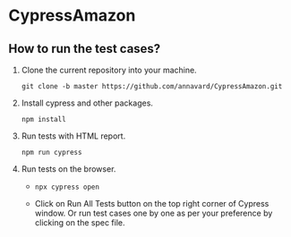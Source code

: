 # CypressAmazon

## How to run the test cases?

1. Clone the current repository into your machine.

   ```git clone -b master https://github.com/annavard/CypressAmazon.git```

2. Install cypress and other packages.

   ```npm install```

3. Run tests with HTML report.

   ```npm run cypress```

4. Run tests on the browser.

   -  ```npx cypress open```
   
   - Click on Run All Tests button on the top right corner of Cypress window.
      Or run test cases one by one as per your preference by clicking on the spec file.
